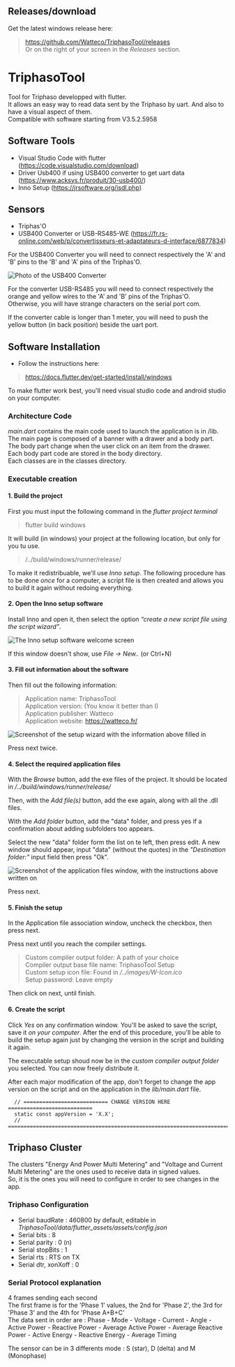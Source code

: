 ## Releases/download
Get the latest windows release here:  
>https://github.com/Watteco/TriphasoTool/releases  
Or on the right of your screen in the *Releases* section.  

# TriphasoTool
Tool for Triphaso developped with flutter.  
It allows an easy way to read data sent by the Triphaso by uart. And also to have a visual aspect of them.  
Compatible with software starting from V3.5.2.5958  

## Software Tools
* Visual Studio Code with flutter (https://code.visualstudio.com/download)  
* Driver Usb400 if using USB400 converter to get uart data (https://www.acksys.fr/produit/30-usb400/)  
* Inno Setup (https://jrsoftware.org/isdl.php)

## Sensors
* Triphas'O
* USB400 Converter or USB-RS485-WE (https://fr.rs-online.com/web/p/convertisseurs-et-adaptateurs-d-interface/6877834)

For the USB400 Converter you will need to connect respectively the 'A' and 'B' pins to the 'B' and 'A' pins of the Triphas'O. 

![Photo of the USB400 Converter](images/usb400Converter.jpg?raw=true "Photo of the USB400 Converter")

For the converter USB-RS485 you will need to connect respectively the orange and yellow wires to the 'A' and 'B' pins of the Triphas'O.  
Otherwise, you will have strange characters on the serial port com.

If the converter cable is longer than 1 meter, you will need to push the yellow button (in back position) beside the uart port.

## Software Installation
* Follow the instructions here:
>https://docs.flutter.dev/get-started/install/windows

To make flutter work best, you'll need visual studio code and android studio on your computer.

### Architecture Code
*main.dart* contains the main code used to launch the application is in /lib. The main page is composed of a banner with a drawer and a body part.   
The body part change when the user click on an item from the drawer.  
Each body part code are stored in the body directory.   
Each classes are in the classes directory.  

### Executable creation

#### 1. Build the project

First you must input the following command in the *flutter project terminal*

>flutter build windows

It will build (in windows) your project at the following location, but only for you tu use.

><project>/../build/windows/runner/release/

To make it redistribuable, we'll use *Inno setup*.
The following procedure has to be done *once* for a computer, a script file is then created and allows you to build it again without redoing everything.

#### 2. Open the Inno setup software

Install Inno and open it, then select the option *“create a new script file using the script wizard”*.

![The Inno setup software welcome screen](images/innoSetup1.png?raw=true "The welcome screen")

If this window doesn't show, use *File -> New..* (or Ctrl+N)

#### 3. Fill out information about the software

Then fill out the following information:

>Application name: TriphasoTool  
>Application version: (You know it better than I)  
>Application publisher: Watteco  
>Application website: https://watteco.fr/  

![Screenshot of the setup wizard with the information above filled in](images/innoSetup2.png?raw=true "App info window")

Press next twice.

#### 4. Select the required application files

With the *Browse* button, add the exe files of the project.
It should be located in *<project>/../build/windows/runner/release/*

Then, with the *Add file(s)* button, add the exe again, along with all the .dll files.

With the *Add folder* button, add the "data" folder, and press yes if a confirmation about adding subfolders too appears.

Select the new "data" folder form the list on te left, then press edit. A new window should appear, input "data" (without the quotes) in the *"Destination folder:"* input field then press "Ok".

![Screenshot of the application files window, with the instructions above written on](images/innoSetup3.png?raw=true "Application files window")

Press next.

#### 5. Finish the setup

In the Application file association window, uncheck the checkbox, then press next.

Press next until you reach the compiler settings.

>Custom compiler output folder: A path of your choice  
>Compiler output base file name: TriphasoTool Setup  
>Custom setup icon file: Found in *<project>/../images/W-Icon.ico*  
>Setup password: Leave empty  

Then click on next, until finish.

#### 6. Create the script

Click *Yes* on any confirmation window. You'll be asked to save the script, save it *on your computer*.
After the end of this procedure, you'll be able to build the setup again just by changing the version in the script and building it again.

The executable setup shoud now be in the *custom compiler output folder* you selected. You can now freely distribute it.

After each major modification of the app, don't forget to change the app version on the script and on the application in the *lib/main.dart* file.  
```
  // =========================== CHANGE VERSION HERE ===========================
  static const appVersion = 'X.X';
  // ===========================================================================
```

## Triphaso Cluster
The clusters "Energy And Power Multi Metering" and "Voltage and Current Multi Metering" are the ones used to receive data in signed values.   
So, it is the ones you will need to configure in order to see changes in the app.     

### Triphaso Configuration
* Serial baudRate : 460800 by default, editable in *TriphasoTool/data/flutter_assets/assets/config.json*
* Serial bits : 8
* Serial parity : 0 (n)
* Serial stopBits : 1
* Serial rts : RTS on TX 
* Serial dtr, xonXoff : 0

### Serial Protocol explanation
4 frames sending each second  
The first frame is for the 'Phase 1' values, the 2nd for 'Phase 2', the 3rd for 'Phase 3' and the 4th for 'Phase A+B+C'  
The data sent in order are : Phase - Mode - Voltage - Current - Angle - Active Power - Reactive Power - Average Active Power - Average Reactive Power - Active Energy - Reactive Energy - Average Timing   

The sensor can be in 3 differents mode : S (star), D (delta) and M (Monophase)
